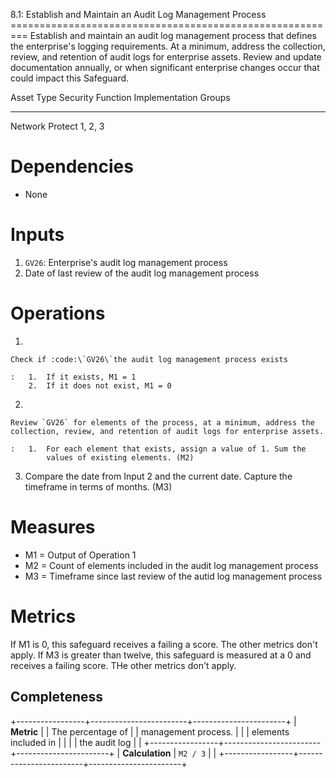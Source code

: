 8.1: Establish and Maintain an Audit Log Management Process
========================================================= Establish and
maintain an audit log management process that defines the enterprise's
logging requirements. At a minimum, address the collection, review, and
retention of audit logs for enterprise assets. Review and update
documentation annually, or when significant enterprise changes occur
that could impact this Safeguard.

  Asset Type   Security Function   Implementation Groups
  ------------ ------------------- -----------------------
  Network      Protect             1, 2, 3

# Dependencies

-   None

# Inputs

1.  `GV26`: Enterprise\'s audit log management process
2.  Date of last review of the audit log management process

# Operations

1.  

    Check if :code:\`GV26\`the audit log management process exists

    :   1.  If it exists, M1 = 1
        2.  If it does not exist, M1 = 0

2.  

    Review `GV26` for elements of the process, at a minimum, address the collection, review, and retention of audit logs for enterprise assets.

    :   1.  For each element that exists, assign a value of 1. Sum the
            values of existing elements. (M2)

3.  Compare the date from Input 2 and the current date. Capture the
    timeframe in terms of months. (M3)

# Measures

-   M1 = Output of Operation 1
-   M2 = Count of elements included in the audit log management process
-   M3 = Timeframe since last review of the autid log management process

# Metrics

If M1 is 0, this safeguard receives a failing a score. The other metrics
don\'t apply. If M3 is greater than twelve, this safeguard is measured
at a 0 and receives a failing score. THe other metrics don\'t apply.

## Completeness

+-----------------+------------------------+-----------------------+
| **Metric**      | | The percentage of    | | management process. |
|                 |   elements included in |                       |
|                 |   the audit log        |                       |
+-----------------+------------------------+-----------------------+
| **Calculation** | `M2 / 3`               |                       |
+-----------------+------------------------+-----------------------+

